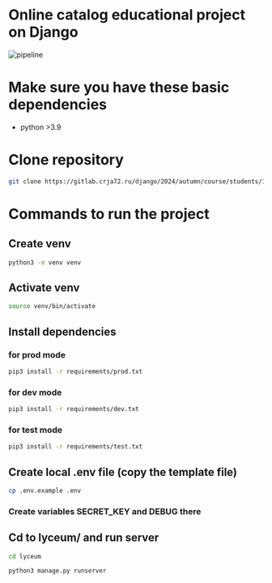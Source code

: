 # Online catalog educational project on Django
![pipeline](https://gitlab.crja72.ru/django/2024/autumn/course/students/169883-mishaveret-course-1187/badges/main/pipeline.svg)

# Make sure you have these basic dependencies
* python >3.9

# Clone repository
```bash
git clone https://gitlab.crja72.ru/django/2024/autumn/course/students/169883-mishaveret-course-1187
```

# Commands to run the project
 
## Create venv 
```bash
python3 -m venv venv
```

## Activate venv
```bash
source venv/bin/activate
```

## Install dependencies
### for prod mode
```bash
pip3 install -r requirements/prod.txt
```
### for dev mode
```bash
pip3 install -r requirements/dev.txt
```
### for test mode
```bash
pip3 install -r requirements/test.txt
```

## Create local .env file (copy the template file)
```bash
cp .env.example .env
```
### Create variables SECRET_KEY and DEBUG there



## Cd to lyceum/ and run server
```bash
cd lyceum

python3 manage.py runserver
```
